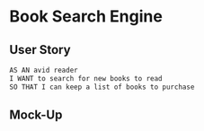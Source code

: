# Book Search Engine




## User Story

```md
AS AN avid reader
I WANT to search for new books to read
SO THAT I can keep a list of books to purchase
```



## Mock-Up





